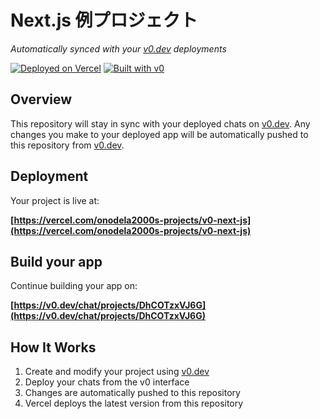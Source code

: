 # Next.js 例プロジェクト

*Automatically synced with your [v0.dev](https://v0.dev) deployments*

[![Deployed on Vercel](https://img.shields.io/badge/Deployed%20on-Vercel-black?style=for-the-badge&logo=vercel)](https://vercel.com/onodela2000s-projects/v0-next-js)
[![Built with v0](https://img.shields.io/badge/Built%20with-v0.dev-black?style=for-the-badge)](https://v0.dev/chat/projects/DhCOTzxVJ6G)

## Overview

This repository will stay in sync with your deployed chats on [v0.dev](https://v0.dev).
Any changes you make to your deployed app will be automatically pushed to this repository from [v0.dev](https://v0.dev).

## Deployment

Your project is live at:

**[https://vercel.com/onodela2000s-projects/v0-next-js](https://vercel.com/onodela2000s-projects/v0-next-js)**

## Build your app

Continue building your app on:

**[https://v0.dev/chat/projects/DhCOTzxVJ6G](https://v0.dev/chat/projects/DhCOTzxVJ6G)**

## How It Works

1. Create and modify your project using [v0.dev](https://v0.dev)
2. Deploy your chats from the v0 interface
3. Changes are automatically pushed to this repository
4. Vercel deploys the latest version from this repository